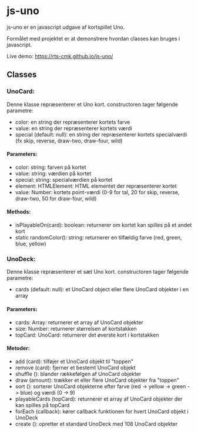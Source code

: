 # js-uno

js-uno er en javascript udgave af kortspillet Uno.

Formålet med projektet er at demonstrere hvordan classes kan bruges i javascript.

Live demo: https://rts-cmk.github.io/js-uno/

## Classes
### UnoCard:
Denne klasse repræsenterer et Uno kort. constructoren tager følgende parametre:
* color: en string der repræsenterer kortets farve
* value: en string der repræsenterer kortets værdi
* special (default: null): en string der repræsenterer kortets specialværdi (fx skip, reverse, draw-two, draw-four, wild)

#### Parameters:
* color: string: farven på kortet
* value: string: værdien på kortet
* special: string: specialværdien på kortet
* element: HTMLElement: HTML elementet der repræsenterer kortet
* value: Number: kortets point-værdi (0-9 for tal, 20 for skip, reverse, draw-two, 50 for draw-four, wild)

#### Methods:
* isPlayableOn(card): boolean: returnerer om kortet kan spilles på et andet kort
* static randomColor(): string: returnerer en tilfældig farve (red, green, blue, yellow)


### UnoDeck:
Denne klasse repræsenterer et sæt Uno kort. constructoren tager følgende parametre:
* cards (default: null): et UnoCard object eller flere UnoCard objekter i en array

#### Parameters:
* cards: Array: returnerer et array af UnoCard objekter
* size: Number: returnerer størrelsen af kortstakken
* topCard: UnoCard: returnerer det øverste kort i kortstakken

#### Metoder:
* add (card): tilføjer et UnoCard objekt til "toppen"
* remove (card): fjerner et bestemt UnoCard objekt
* shuffle (): blander rækkefølgen af UnoCard objekter
* draw (amount): trækker et eller flere UnoCard objekter fra "toppen"
* sort (): sorterer UnoCard objekterne efter farve (red -> yellow -> green -> blue) og værdi (0 -> 9)
* playableCards (topCard): returnerer et array af UnoCard objekter der kan spilles på topCard
* forEach (callback): kører callback funktionen for hvert UnoCard objekt i UnoDeck
* create (): opretter et standard UnoDeck med 108 UnoCard objekter


